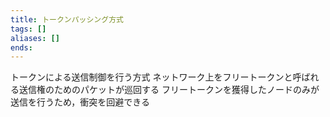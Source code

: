 ```yaml
---
title: トークンパッシング方式
tags: []
aliases: []
ends: 
---
```

トークンによる送信制御を行う方式
ネットワーク上をフリートークンと呼ばれる送信権のためのパケットが巡回する
フリートークンを獲得したノードのみが送信を行うため，衝突を回避できる